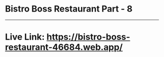 # Bistro Boss Restaurant Part - 8

----------------------------------

# Live Link: https://bistro-boss-restaurant-46684.web.app/
 
